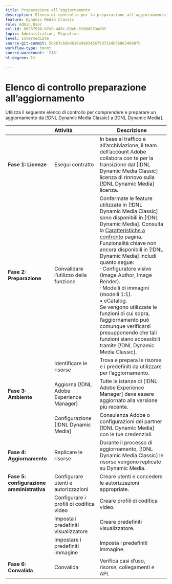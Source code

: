 ```yaml
---
title: Preparazione all’aggiornamento
description: Elenco di controllo per la preparazione all’aggiornamento da utilizzare per avanzare [!DNL Adobe Dynamic Media Classic] a [!DNL Dynamic Media] il [!DNL Adobe Experience Manager].
feature: Dynamic Media Classic
role: Admin,User
exl-id: 86537998-b7e9-449c-83eb-6fd04533a00f
topic: Administration, Migration
level: Intermediate
source-git-commit: 5d8b7cb8b4616a998346675d7324b568634698fb
workflow-type: tm+mt
source-wordcount: '216'
ht-degree: 1%

---
```


# Elenco di controllo preparazione all’aggiornamento

Utilizza il seguente elenco di controllo per comprendere e preparare un aggiornamento da [!DNL Dynamic Media Classic] a [!DNL Dynamic Media].

|  | Attività | Descrizione |
| :--- | :--- | --- |
| **Fase 1: Licenze** | Esegui contratto | In base al traffico e all’archiviazione, il team dell’account Adobe collabora con te per la transizione dal [!DNL Dynamic Media Classic] licenza di rinnovo sulla [!DNL Dynamic Media] licenza. |
| **Fase 2: Preparazione** | Convalidare l’utilizzo della funzione | Confermate le feature utilizzate in [!DNL Dynamic Media Classic] sono disponibili in [!DNL Dynamic Media]. Consulta la [Caratteristiche a confronto](/help/using/upgrade-feature-comparison.md) pagina. Funzionalità chiave non ancora disponibili in [!DNL Dynamic Media] includi quanto segue:<br>· Configuratore visivo (Image Author, Image Render).<br>· Modelli di immagini (modelli 1:1).<br>• eCatalog.<br>Se vengono utilizzate le funzioni di cui sopra, l’aggiornamento può comunque verificarsi presupponendo che tali funzioni siano accessibili tramite [!DNL Dynamic Media Classic]. |
|   | Identificare le risorse | Trova e prepara le risorse e i predefiniti da utilizzare per l’aggiornamento. |
| **Fase 3: Ambiente** | Aggiorna [!DNL Adobe Experience Manager] | Tutte le istanze di [!DNL Adobe Experience Manager] deve essere aggiornato alla versione più recente. |
|   | Configurazione [!DNL Dynamic Media] | Consulenza Adobe o configurazioni dei partner [!DNL Dynamic Media] con le tue credenziali. |
| **Fase 4: Aggiornamento** | Replicare le risorse | Durante il processo di aggiornamento, [!DNL Dynamic Media Classic] le risorse vengono replicate su Dynamic Media. |
| **Fase 5: configurazione amministrativa** | Configurare utenti e autorizzazioni | Creare utenti e concedere le autorizzazioni appropriate. |
|   | Configurare i profili di codifica video | Creare profili di codifica video. |
|   | Imposta i predefiniti visualizzatore | Creare predefiniti visualizzatore. |
|   | Impostare i predefiniti immagine | Imposta i predefiniti immagine. |
| **Fase 6: Convalida** | Convalida | Verifica casi d’uso, risorse, collegamenti e API. |
